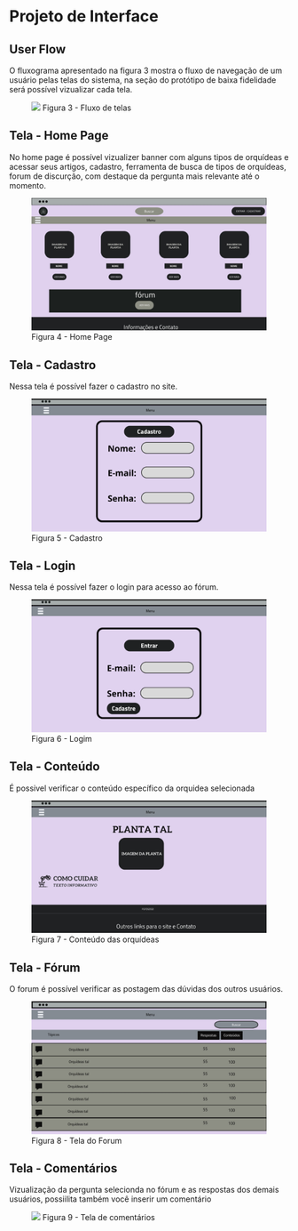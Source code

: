 
# Projeto de Interface

## User Flow

<p> O fluxograma apresentado na figura 3 mostra o fluxo de navegação de um usuário pelas telas do sistema, na seção do protótipo de baixa fidelidade será possível vizualizar cada tela. </p>

   <Figure>
     <img src=https://github.com/ICEI-PUC-Minas-PMV-ADS/docs/img/User Flow.jpg>
     <figurecaption> Figura 3 - Fluxo de telas </figurecaption>
 </Figure>

## Tela - Home Page

<p>No home page é possível vizualizer banner com alguns tipos de orquídeas e acessar seus artigos, cadastro, ferramenta de busca de tipos de orquídeas, forum de discurção, com destaque da pergunta mais relevante até o momento. </p>
   <Figure>
      <img src=https://github.com/ICEI-PUC-Minas-PMV-ADS/pmv-ads-2024-e1-proj-web-t15-mundo-das-orquideas/blob/2638a80b2b9acd6995352effc01412f965ddcac0/docs/img/User%20flow.jpeg>
      <figurecaption>Figura 4 - Home Page</figurecaption>
   </Figure>
   
## Tela - Cadastro

<p> Nessa tela é possível fazer o cadastro no site.</p>
   <figure>
      <img src=https://github.com/ICEI-PUC-Minas-PMV-ADS/pmv-ads-2024-e1-proj-web-t15-mundo-das-orquideas/blob/0217250fd1d36209a7e2a7316f75b1b1aeb62ade/docs/img/10.png>
      <figurecaption>Figura 5 - Cadastro</figurecaption>
   </figure>
   
## Tela - Login

<p> Nessa tela é possível fazer o login para acesso ao fórum.</p>
   <figure>
       <img src=https://github.com/ICEI-PUC-Minas-PMV-ADS/pmv-ads-2024-e1-proj-web-t15-mundo-das-orquideas/blob/0217250fd1d36209a7e2a7316f75b1b1aeb62ade/docs/img/9.png>
       <figurecaption>Figura 6 - Logim</figurecaption>
   </figure>

## Tela - Conteúdo 

<p>É possivel verificar o conteúdo específico da orquidea selecionada</p>
   <figure>
      <img src=https://github.com/ICEI-PUC-Minas-PMV-ADS/pmv-ads-2024-e1-proj-web-t15-mundo-das-orquideas/blob/0217250fd1d36209a7e2a7316f75b1b1aeb62ade/docs/img/Artigos.jpeg>
      <figurecaption>Figura 7 - Conteúdo das orquídeas</figurecaption>
   </figure>

## Tela - Fórum

<p>O forum é possível verificar as postagem das dúvidas dos outros usuários.</p>
   <figure>
      <img src=https://github.com/ICEI-PUC-Minas-PMV-ADS/pmv-ads-2024-e1-proj-web-t15-mundo-das-orquideas/blob/0217250fd1d36209a7e2a7316f75b1b1aeb62ade/docs/img/Forum.jpeg>
      <Figurecaption>Figura 8 - Tela do Forum</Figurecaption>
   </figure>
   
## Tela - Comentários

<p> Vizualização da pergunta selecionda no fórum e as respostas dos demais usuários, possiilita também você inserir um comentário</p>
   <figure>
      <img src=https://github.com/ICEI-PUC-Minas-PMV-ADS/pmv-ads-2024-e1-proj-web-t15-mundo-das-orquideas/blob/0217250fd1d36209a7e2a7316f75b1b1aeb62ade/docs/img/Coment%C3%A1rios.jpeg>
      <figurecaption>Figura 9 - Tela de comentários</figurecaption>
   </figure>
